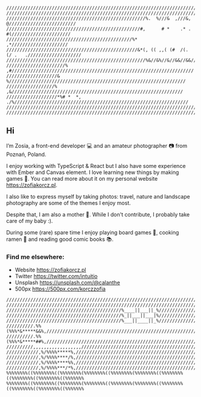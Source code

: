 ```                                                                                              
/////////////////////////////////////////////////////////////////////////////////////////////////
/////////////////////////////////////////////////////////////////////////////////////////////////
////////////////////////////////////////////////////%.  %///&  ,///&,  @/////////////////////////
//////////////////////////////////////////////////#,      # *    .* .    #(//////////////////////
///////////////////////////////////////////////%*                         ,*/////////////////////
/////////////////////////////////////////////////&*(, (( ,,( (#  /(. (/ .   .////////////////////
////////////////////////////////////////////////////%&//&%//&//&&//&&//&%////////////////////////
//////////////////////%    ,#////////////////////////////////////////////////////////////////////
///////////////////&          %//////////////////////////////////////////////////////////////////
//////////////////%            ,&////////////////////////////////////////////////////////////////
///////////////////*%# *  *, ./%/////////////////////////////////////////////////////////////////
/////////////////////////////////////////////////////////////////////////////////////////////////
/////////////////////////////////////////////////////////////////////////////////////////////////
```

## Hi

I’m Zosia, a front-end developer :computer: and an amateur photographer :camera: from Poznań, Poland.

I enjoy working with TypeScript & React but I also have some experience with Ember and Canvas element. I love learning new things by making games :space_invader:. You can read more about it on my personal website https://zofiakorcz.pl.

I also like to express myself by taking photos: travel, nature and landscape photography are some of the themes I enjoy most. 

Despite that, I am also a mother :baby:. While I don't contribute, I probably take care of my baby :).

During some (rare) spare time I enjoy playing board games :game_die:, cooking ramen :ramen: and reading good comic books :books:.


### Find me elsewhere:

*  Website https://zofiakorcz.pl
*  Twitter https://twitter.com/intuitio
*  Unsplash https://unsplash.com/@calanthe
*  500px https://500px.com/korczzofia

```                          
///////////////////////////////////////////////////////////////////////////////////////////////
///////////////////////////////////////////////////////////////////////////////////////////////
///////////////////////////////////////////%____||___||_%//////////////////////////////////////
///////////////////////////////////////////%_||___||___|%//////////////////////////////////////
///////////////////////////////////////////%___||____||_%//////////////////////////////////////
//////////.%%(%%%*&*****&&%,///////////////////////////////////////////////////////////////////
//////////.%%(%%%*&*****##%,///////////////////////////////////////////////////////////////////   
//////////,,,,,,,,,,,,,,,,,,/////////////////////////////////////////////////////////////////// 
////////////,%/%%%%*****%,/////////////////////////////////////////////////////////////////////   
////////////,%/%%%%****/%,///////////////////////////////////////////////////////////////////// 
////////////,%/%%%%****%%,///////////////////////////////////////////////////////////////////// 
////////////,%/%%%%***/*%,/////////////////////////////////////////////////////////////////////
%%%%%%%%((%%%%%%%%((%%%%%%%%(%%%%%%%%((%%%%%%%%(%%%%%%%%((%%%%%%%%((%%%%%%%%((%%%%%%%%((%%%%%%%
%%%%%%%%((%%%%%%%%((%%%%%%%%(%%%%%%%%((%%%%%%%%(%%%%%%%%((%%%%%%%%((%%%%%%%%((%%%%%%%%((%%%%%%%
```  

